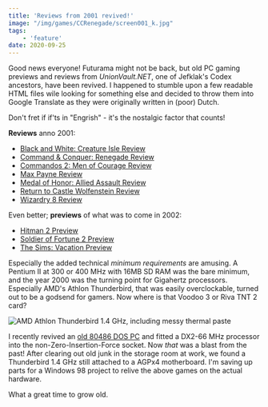 ```yaml
---
title: 'Reviews from 2001 revived!'
image: "/img/games/CCRenegade/screen001_k.jpg"
tags: 
    - 'feature'
date: 2020-09-25
---
```


Good news everyone! Futurama might not be back, but old PC gaming previews and reviews from _UnionVault.NET_, one of Jefklak's Codex ancestors, have been revived. I happened to stumble upon a few readable HTML files wile looking for something else and decided to throw them into Google Translate as they were originally written in (poor) Dutch. 

Don't fret if if'ts in "Engrish" - it's the nostalgic factor that counts!

**Reviews** anno 2001:

- [Black and White: Creature Isle Review](/articles/black-and-white-review)
- [Command & Conquer: Renegade Review](/articles/command-and-conquer-renegade-review)
- [Commandos 2: Men of Courage Review](/articles/commandos-2-review)
- [Max Payne Review](/articles/max-payne-review)
- [Medal of Honor: Allied Assault Review](/articles/medal-of-honor-allied-assault-review)
- [Return to Castle Wolfenstein Review](/articles/return-to-castle-wolfenstein-review)
- [Wizardry 8 Review](/articles/wizardry8-review)

Even better; **previews** of what was to come in 2002:

- [Hitman 2 Preview](/articles/hitman-2-preview)
- [Soldier of Fortune 2 Preview](/articles/soldier-of-fortune-2-preview)
- [The Sims: Vacation Preview](/articles/the-sims-vacation-preview)

Especially the added technical _minimum requirements_ are amusing. A Pentium II at 300 or 400 MHz with 16MB SD RAM was the bare minimum, and the year 2000 was the turning point for Gigahertz processors. Especially AMD's Athlon Thunderbird, that was easily overclockable, turned out to be a godsend for gamers. Now where is that Voodoo 3 or Riva TNT 2 card? 

![](/img/articles/thunderbird.jpg "AMD Athlon Thunderbird 1.4 GHz, including messy thermal paste")

I recently revived an [old 80486 DOS PC](https://brainbaking.com/post/2020/09/reviving-a-80486/) and fitted a DX2-66 MHz processor into the non-Zero-Insertion-Force socket. Now _that_ was a blast from the past! After clearing out old junk in the storage room at work, we found a Thunderbird 1.4 GHz still attached to a AGPx4 motherboard. I'm saving up parts for a Windows 98 project to relive the above games on the actual hardware. 

What a great time to grow old. 
